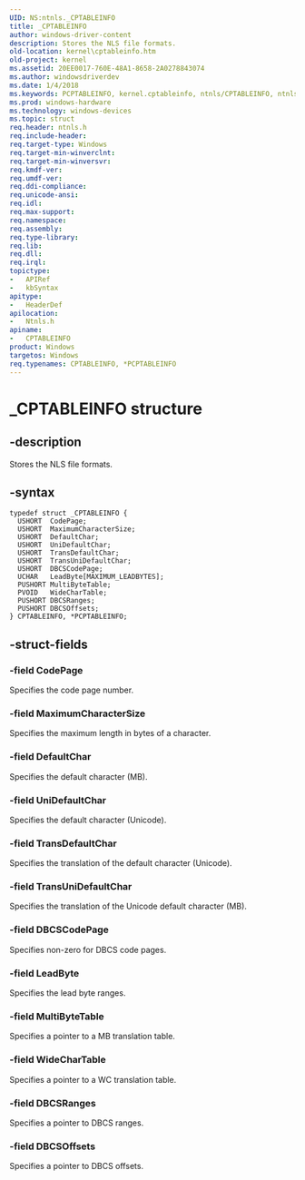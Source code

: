 ```yaml
---
UID: NS:ntnls._CPTABLEINFO
title: _CPTABLEINFO
author: windows-driver-content
description: Stores the NLS file formats.
old-location: kernel\cptableinfo.htm
old-project: kernel
ms.assetid: 20EE0017-760E-48A1-8658-2A0278843074
ms.author: windowsdriverdev
ms.date: 1/4/2018
ms.keywords: PCPTABLEINFO, kernel.cptableinfo, ntnls/CPTABLEINFO, ntnls/PCPTABLEINFO, CPTABLEINFO, *PCPTABLEINFO, PCPTABLEINFO structure pointer [Kernel-Mode Driver Architecture], CPTABLEINFO structure [Kernel-Mode Driver Architecture], _CPTABLEINFO
ms.prod: windows-hardware
ms.technology: windows-devices
ms.topic: struct
req.header: ntnls.h
req.include-header: 
req.target-type: Windows
req.target-min-winverclnt: 
req.target-min-winversvr: 
req.kmdf-ver: 
req.umdf-ver: 
req.ddi-compliance: 
req.unicode-ansi: 
req.idl: 
req.max-support: 
req.namespace: 
req.assembly: 
req.type-library: 
req.lib: 
req.dll: 
req.irql: 
topictype: 
-	APIRef
-	kbSyntax
apitype: 
-	HeaderDef
apilocation: 
-	Ntnls.h
apiname: 
-	CPTABLEINFO
product: Windows
targetos: Windows
req.typenames: CPTABLEINFO, *PCPTABLEINFO
---
```


# _CPTABLEINFO structure


## -description


Stores the NLS file formats.


## -syntax


````
typedef struct _CPTABLEINFO {
  USHORT  CodePage;
  USHORT  MaximumCharacterSize;
  USHORT  DefaultChar;
  USHORT  UniDefaultChar;
  USHORT  TransDefaultChar;
  USHORT  TransUniDefaultChar;
  USHORT  DBCSCodePage;
  UCHAR   LeadByte[MAXIMUM_LEADBYTES];
  PUSHORT MultiByteTable;
  PVOID   WideCharTable;
  PUSHORT DBCSRanges;
  PUSHORT DBCSOffsets;
} CPTABLEINFO, *PCPTABLEINFO;
````


## -struct-fields




### -field CodePage

Specifies the code page number.


### -field MaximumCharacterSize

Specifies the maximum length in bytes of a character.


### -field DefaultChar

Specifies the default character (MB).


### -field UniDefaultChar

Specifies the default character (Unicode).


### -field TransDefaultChar

Specifies the translation of the default character (Unicode).


### -field TransUniDefaultChar

Specifies the translation of the Unicode default character (MB).


### -field DBCSCodePage

Specifies non-zero for DBCS code pages.


### -field LeadByte

Specifies the lead byte ranges.


### -field MultiByteTable

Specifies a pointer to a MB translation table.


### -field WideCharTable

Specifies a pointer to a WC translation table.


### -field DBCSRanges

Specifies a pointer to DBCS ranges.


### -field DBCSOffsets

Specifies a pointer to DBCS offsets.

